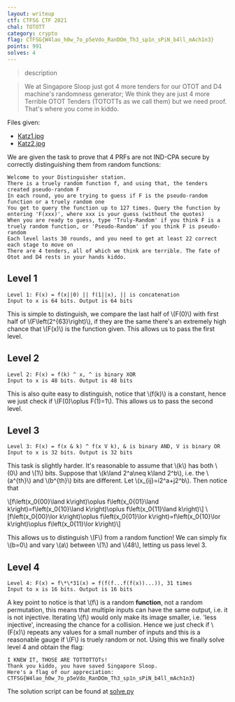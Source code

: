 ```yaml
---
layout: writeup
ctf: CTFSG CTF 2021
chal: TOTOTT
category: crypto
flag: CTFSG{W4lao_h0w_7o_p5eVdo_RanDOm_Th3_sp1n_sPiN_b4ll_mAch1n3}
points: 991
solves: 4
---
```


> description

> We at Singapore Sloop just got 4 more tenders for our OTOT and D4 machine's randomness generator; We think they are just 4 more Terrible OTOT Tenders (TOTOTTs as we call them) but we need proof. That's where you come in kiddo.

Files given:
 - [Katz1.jpg](Katz1.jpg)
 - [Katz2.jpg](Katz2.jpg)

We are given the task to prove that 4 PRFs are not IND-CPA secure by correctly distinguishing them from random functions:

```
Welcome to your Distinguisher station.
There is a truely random function f, and using that, the tenders created pseudo-random F
In each round, you are trying to guess if F is the pseudo-random function or a truely random one
You get to query the function up to 127 times. Query the function by entering 'F(xxx)', where xxx is your guess (without the quotes)
When you are ready to guess, type 'Truly-Random' if you think F is a truely random function, or 'Pseudo-Random' if you think F is pseudo-random
Each level lasts 30 rounds, and you need to get at least 22 correct each stage to move on
There are 4 tenders, all of which we think are terrible. The fate of Otot and D4 rests in your hands kiddo.
```

## Level 1

```
Level 1: F(x) = f(x||0) || f(1||x), || is concatenation
Input to x is 64 bits. Output is 64 bits
```

This is simple to distinguish, we compare the last half of \\(F(0)\\) with first half of \\(F\left(2^{63}\right)\\), if they are the same there's an extremely high chance that \\(F(x)\\) is the function given. This allows us to pass the first level.

## Level 2

```
Level 2: F(x) = f(k) ^ x, ^ is binary XOR
Input to x is 48 bits. Output is 48 bits
```

This is also quite easy to distinguish, notice that \\(f(k)\\) is a constant, hence we just check if \\(F(0)\oplus F(1)=1\\). This allows us to pass the second level.

## Level 3

```
Level 3: F(x) = f(x & k) ^ f(x V k), & is binary AND, V is binary OR
Input to x is 32 bits. Output is 32 bits
```

This task is slightly harder. It's reasonable to assume that \\(k\\) has both \\(0\\) and \\(1\\) bits. Suppose that \\(k\land 2^a\neq k\land 2^b\\), i.e. the \\(a^{th}\\) and \\(b^{th}\\) bits are different. Let \\(x_{ij}=i2^a+j2^b\\). Then notice that

\\[f\left(x_0{00}\land k\right)\oplus f\left(x_0{01}\land k\right)=f\left(x_0{10}\land k\right)\oplus f\left(x_0{11}\land k\right)\\]
\\[f\left(x_0{00}\lor k\right)\oplus f\left(x_0{01}\lor k\right)=f\left(x_0{10}\lor k\right)\oplus f\left(x_0{11}\lor k\right)\\]

This allows us to distinguish \\(F\\) from a random function! We can simply fix \\(b=0\\) and vary \\(a\\) between \\(1\\) and \\(48\\), letting us pass level 3.

## Level 4

```
Level 4: F(x) = f\*\*31(x) = f(f(f...f(f(x))...)), 31 times
Input to x is 16 bits. Output is 16 bits
```

A key point to notice is that \\(f\\) is a random **function**, not a random permutation, this means that multiple inputs can have the same output, i.e. it is not injective. Iterating \\(f\\) would only make its image smaller, i.e. 'less injective', increasing the chance for a collision. Hence we just check if \\(F(x)\\) repeats any values for a small number of inputs and this is a reasonable gauge if \\(F\\) is truely random or not. Using this we finally solve level 4 and obtain the flag:

```
I KNEW IT, THOSE ARE TOTTOTTOTs!
Thank you kiddo, you have saved Singapore Sloop.
Here's a flag of our appreciation: CTFSG{W4lao_h0w_7o_p5eVdo_RanDOm_Th3_sp1n_sPiN_b4ll_mAch1n3}
```

The solution script can be found at [solve.py](solve.py)
